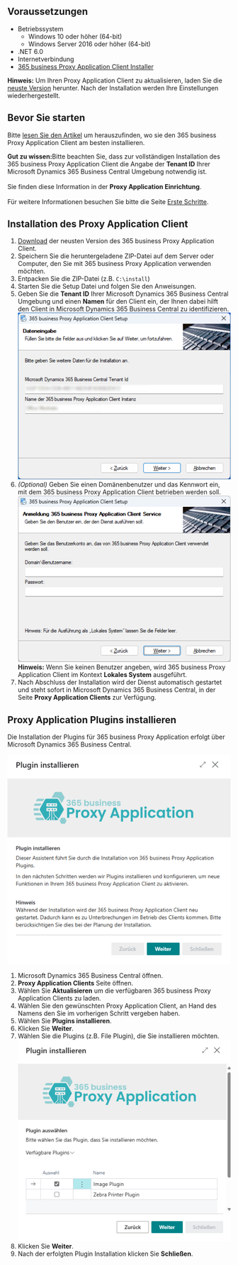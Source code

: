 ## Voraussetzungen

- Betriebssystem
    - Windows 10 oder höher (64-bit)
    - Windows Server 2016 oder höher (64-bit)
- .NET 6.0
- Internetverbindung
- [365 business Proxy Application Client Installer](https://365businessapi.com/api/SoftwareDownload?AppId=da472ae3-fa8a-406f-bbea-c2aafd5f77d5)

<div class="alert alert-info">
    <i class="fa-solid fa-lightbulb"></i> <strong>Hinweis:</strong> Um Ihren Proxy Application Client zu aktualisieren, laden Sie die <a href="https://365businessapi.com/api/SoftwareDownload?AppId=da472ae3-fa8a-406f-bbea-c2aafd5f77d5">neuste Version</a> herunter. Nach der Installation werden Ihre Einstellungen wiederhergestellt. 
</div>

## Bevor Sie starten

Bitte [lesen Sie den Artikel](../proxy-application-whatis) um herauszufinden, wo sie den 365 business Proxy Application Client am besten installieren.

<div class="alert alert-notice">
    <i class="fa-solid fa-notes"></i> <strong>Gut zu wissen:</strong>Bitte beachten Sie, dass zur vollständigen Installation des 365 business Proxy Application Client die Angabe der <strong>Tenant ID</strong> Ihrer Microsoft Dynamics 365 Business Central Umgebung notwendig ist.<br>
    <br>
    Sie finden diese Information in der <strong>Proxy Application Einrichtung</strong>.<br>
    <br>
    Für weitere Informationen besuchen Sie bitte die Seite <a href="../get-started/">Erste Schritte</a>.
</div>

## Installation des Proxy Application Client

 1. [Download](https://365businessapi.com/api/SoftwareDownload?AppId=da472ae3-fa8a-406f-bbea-c2aafd5f77d5) der neusten Version des 365 business Proxy Application Client.
 2. Speichern Sie die heruntergeladene ZIP-Datei auf dem Server oder Computer, den Sie mit 365 business Proxy Application verwenden möchten.
 3. Entpacken Sie die ZIP-Datei (z.B. `C:\install`)
 4. Starten Sie die Setup Datei und folgen Sie den Anweisungen.
 5. Geben Sie die **Tenant ID** Ihrer Microsoft Dynamics 365 Business Central Umgebung und einen **Namen** für den Client ein, der Ihnen dabei hilft den Client in Microsoft Dynamics 365 Business Central zu identifizieren.<br>
    ![Proxy Application Client Installation - Dateneingabe](/assets/images/365-business-proxy-application/c21483cf5f877db2cc391ffa37013ce6d0fca92b9ee7ecc22d7dbbf7d97403f6.png)
 6. *(Optional)* Geben Sie einen Domänenbenutzer und das Kennwort ein, mit dem 365 business Proxy Application Client betrieben werden soll.<br>
    ![Proxy Application Client Installation - Anmeldung](/assets/images/365-business-proxy-application/bd510f87-83cc-471f-a2e8-bb1ef9dc428a.png)
    <div class="alert alert-info">
    <i class="fa-solid fa-lightbulb"></i> <strong>Hinweis:</strong> Wenn Sie keinen Benutzer angeben, wird 365 business Proxy Application Client im Kontext <strong>Lokales System</strong> ausgeführt.
    </div>
 7. Nach Abschluss der Installation wird der Dienst automatisch gestartet und steht sofort in Microsoft Dynamics 365 Business Central, in der Seite **Proxy Application Clients** zur Verfügung.

## Proxy Application Plugins installieren

Die Installation der Plugins für 365 business Proxy Application erfolgt über Microsoft Dynamics 365 Business Central.

![Proxy Application Client Plugin Installation](/assets/images/365-business-proxy-application/proxyapp-installplugin-de-DE.gif)

 1. Microsoft Dynamics 365 Business Central öffnen.
 2. **Proxy Application Clients** Seite öffnen.
 3. Wählen Sie **Aktualisieren** um die verfügbaren 365 business Proxy Application Clients zu laden.
 4. Wählen Sie den gewünschten Proxy Application Client, an Hand des Namens den Sie im vorherigen Schritt vergeben haben.
 5. Wählen Sie **Plugins installieren**.
 6. Klicken Sie **Weiter**.
 7. Wählen Sie die Plugins (z.B. File Plugin), die Sie installieren möchten.<br>
    ![Plugin Auswahl](/assets/images/365-business-proxy-application/2fd00b9a-6e91-4db9-9418-05a7cb61c22f.png)
 8. Klicken Sie **Weiter**.
 9.  Nach der erfolgten Plugin Installation klicken Sie **Schließen**.